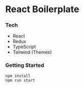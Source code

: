 # React Boilerplate

### Tech
- React
- Redux
- TypeScript
- Tailwind (Themes)

### Getting Started

```
npm install
npm run start
```
